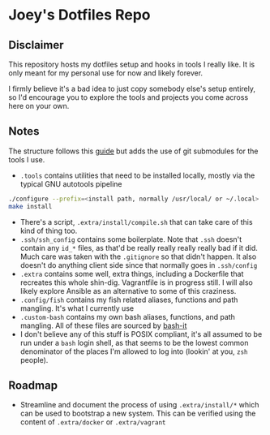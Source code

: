 # Joey's Dotfiles Repo

## Disclaimer

This repository hosts my dotfiles setup and hooks in tools I really like. It is only meant for my personal use for now and likely forever.

I firmly believe it's a bad idea to just copy somebody else's setup entirely, so I'd encourage you to explore the tools and projects you come across here on your own.

## Notes

The structure follows this [guide](https://www.atlassian.com/git/tutorials/dotfiles) but adds the use of git submodules for the tools I use.

* `.tools` contains utilities that need to be installed locally, mostly via the typical GNU autotools pipeline

```bash
./configure --prefix=<install path, normally /usr/local/ or ~/.local>
make install
```
* There's a script, `.extra/install/compile.sh` that can take care of this kind of thing too.
* `.ssh/ssh_config` contains some boilerplate. Note that `.ssh` doesn't contain any `id_*` files, as that'd be really really really really bad if it did. Much care was taken with the `.gitignore` so that didn't happen. It also doesn't do anything client side since that normally goes in `.ssh/config`
* `.extra` contains some well, extra things, including a Dockerfile that recreates this whole shin-dig. Vagrantfile is in progress still. I will also likely explore Ansible as an alternative to some of this craziness.
* `.config/fish` contains my fish related aliases, functions and path mangling. It's what I currently use
* `.custom-bash` contains my own bash aliases, functions, and path mangling. All of these files are sourced by [bash-it](https://github.com/Bash-it/bash-it)
* I don't believe any of this stuff is POSIX compliant, it's all assumed to be run under a `bash` login shell, as that seems to be the lowest common denominator of the places I'm allowed to log into (lookin' at you, `zsh` people).

## Roadmap

* Streamline and document the process of using `.extra/install/*` which can be used to bootstrap a new system.
This can be verified using the content of `.extra/docker` or `.extra/vagrant`
